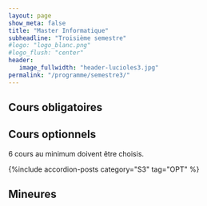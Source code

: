 ```yaml
---
layout: page
show_meta: false
title: "Master Informatique"
subheadline: "Troisième semestre"
#logo: "logo_blanc.png"
#logo_flush: "center"
header:
   image_fullwidth: "header-lucioles3.jpg"
permalink: "/programme/semestre3/"
---
```


## Cours obligatoires ##

## Cours optionnels ##

6 cours au minimum doivent être choisis.

{%include accordion-posts category="S3" tag="OPT" %}

## Mineures ##


